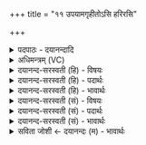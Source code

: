 +++
title = "११ उपयामगृहीतोऽसि हरिरसि"

+++
<details><summary>पदपाठः - दयानन्दादि</summary>

उ॒प॒या॒मगृ॑हीत॒ इत्यु॑पया॒मऽगृ॑हीतः। अ॒सि॒। हरिः॑। अ॒सि॒। हा॒रि॒यो॒ज॒न इति॑ हारिऽयोज॒नः। हरि॑ऽभ्या॒मिति॒ हरि॑ऽभ्याम्। त्वा॒। हर्य्योः॑। धा॒नाः। स्थ॒। स॒हसो॑मा इति॑ स॒हऽसो॑माः। इन्द्रा॑य। ११।
</details>

<details><summary>अधिमन्त्रम् (VC)</summary>

- गृहपतयो देवताः
- भरद्वाज ऋषिः
- निचृद् आर्षी अनुष्टुप्
- गान्धारः
</details>

<details><summary>दयानन्द-सरस्वती (हि) - विषयः</summary>

फिर गृहस्थों का धर्म अगले मन्त्र में कहा है ॥
</details>

<details><summary>दयानन्द-सरस्वती (हि) - पदार्थः</summary>

पदार्थान्वयभाषाः -  हे पते ! आप (उपयामगृहीतः) गृहाश्रम के लिये ग्रहण किये हुए (असि) हैं, (हारियोजनः) घोड़ों को जोड़नेवाले सारथि के समान (हरिः) यथायोग्य गृहाश्रम के व्यवहार को चलानेवाले (असि) हैं, इस कारण (हरिभ्याम्) अच्छी शिक्षा को पाए हुए घोड़े से युक्त रथ में विराजमान (त्वा) आप की मैं सेवा करूँ। तुम लोग गृहाश्रम करनेवाले (इन्द्राय) परमैश्वर्य्य की प्राप्ति के लिये (सहसोमाः) उत्तम गुणयुक्त होकर (हर्य्योः) वेगादि गुणवाले घोड़ों को (धानाः) स्थानादिकों में स्थापन करनेवाले (स्थ) होओ ॥११॥
</details>

<details><summary>दयानन्द-सरस्वती (हि) - भावार्थः</summary>

भावार्थभाषाः -  ब्रह्मचर्य्य से शुद्ध शरीर सद्गुण सद्विद्या युक्त होकर विवाह की इच्छा करनेवाले कन्या और पुरुष युवावस्था को पहुँच और परस्पर एक-दूसरे के धन की उन्नति को अच्छे प्रकार देख कर विवाह करें, नहीं तो धन के अभाव में दुःख की उन्नति होती है। इसलिये उक्त गुणों से विवाह कर आनन्दित हुए प्रतिदिन ऐश्वर्य्य की उन्नति करें ॥११॥
</details>

<details><summary>दयानन्द-सरस्वती (सं) - विषयः</summary>

पुनर्गार्हस्थ्यधर्म्ममाह ॥
</details>

<details><summary>दयानन्द-सरस्वती (सं) - पदार्थः</summary>

पदार्थान्वयभाषाः -  हे पते ! त्वमुपयामगृहीतोऽसि हारियोजन इव हरिरसि, अतो हरिभ्यां युक्ते स्यन्दने विराजमानं त्वा त्वामहं सेवे, यूयं गृहाश्रमिणः सन्त इन्द्राय सहसोमाः सन्तो हर्य्योर्धाना स्थ ॥११॥
</details>

<details><summary>दयानन्द-सरस्वती (सं) - भावार्थः</summary>

भावार्थभाषाः -  ब्रह्मचर्यसंस्कृता विवाहमिच्छवो युवतयः कन्या युवानश्चान्योऽन्यस्य धनोन्नतिं परीक्ष्य विवाहं कुर्याताम्, नो चेद्धनाभावे दुःखोन्नतिर्भवेत्। एवमुपयम्य परस्परमाह्लादयन्तः सन्तः प्रतिदिनमैश्वर्यमुन्नयेयुः ॥११॥
</details>

<details><summary>सविता जोशी ← दयानन्दः (म) - भावार्थः</summary>

भावार्थभाषाः -  ब्रह्मचर्ययुक्त शरीर, सद्गुण, सद्विद्या यांनी युक्त होऊन विवाहेच्छू तरुण-तरुणींनी एकमेकांची आर्थिक स्थिती जाणून घेऊन विवाह करावा. अन्यथा धनाच्या अभावी दुःख निर्माण होईल. त्यामुळे वरील गुणांनी युक्त होऊनच विवाह करावा आणि आनंदात राहावे व दिवसागणिक ऐश्वर्य वाढवावे.
</details>
